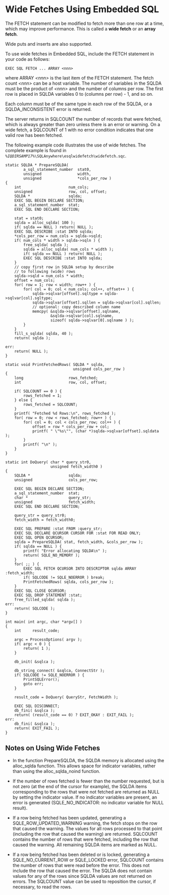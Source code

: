 <!-- loio3be3eb786c5f1014944ff4ed54048da6 -->

# Wide Fetches Using Embedded SQL

The FETCH statement can be modified to fetch more than one row at a time, which may improve performance. This is called a **wide fetch** or an **array fetch**.

Wide puts and inserts are also supported.

To use wide fetches in Embedded SQL, include the FETCH statement in your code as follows:

```
EXEC SQL FETCH ... ARRAY <nnn>
```

where ARRAY *<nnn\>* is the last item of the FETCH statement. The fetch count *<nnn\>* can be a host variable. The number of variables in the SQLDA must be the product of *<nnn\>* and the number of columns per row. The first row is placed in SQLDA variables 0 to \(columns per row\) - 1, and so on.

Each column must be of the same type in each row of the SQLDA, or a SQLDA\_INCONSISTENT error is returned.

The server returns in SQLCOUNT the number of records that were fetched, which is always greater than zero unless there is an error or warning. On a wide fetch, a SQLCOUNT of 1 with no error condition indicates that one valid row has been fetched.



The following example code illustrates the use of wide fetches. The complete example is found in <code><i>%IQDIRSAMP17%</i>\SQLAnywhere\esqlwidefetch\widefetch.sqc</code>.

```
static SQLDA * PrepareSQLDA(
        a_sql_statement_number  stat0,
        unsigned                width,
        unsigned                *cols_per_row )
{
    int                     num_cols;
    unsigned                row, col, offset;
    SQLDA *                 sqlda;
    EXEC SQL BEGIN DECLARE SECTION;
    a_sql_statement_number  stat;
    EXEC SQL END DECLARE SECTION;

    stat = stat0;
    sqlda = alloc_sqlda( 100 );
    if( sqlda == NULL ) return( NULL );
    EXEC SQL DESCRIBE :stat INTO sqlda;
    *cols_per_row = num_cols = sqlda->sqld;
    if( num_cols * width > sqlda->sqln ) {
        free_sqlda( sqlda );
        sqlda = alloc_sqlda( num_cols * width );
        if( sqlda == NULL ) return( NULL );
        EXEC SQL DESCRIBE :stat INTO sqlda;
    }
    // copy first row in SQLDA setup by describe
    // to following (wide) rows
    sqlda->sqld = num_cols * width;
    offset = num_cols;
    for( row = 1; row < width; row++ ) {
        for( col = 0; col < num_cols; col++, offset++ ) {
            sqlda->sqlvar[offset].sqltype = sqlda->sqlvar[col].sqltype;
            sqlda->sqlvar[offset].sqllen = sqlda->sqlvar[col].sqllen;
            // optional: copy described column name
            memcpy( &sqlda->sqlvar[offset].sqlname,
                    &sqlda->sqlvar[col].sqlname,
                    sizeof( sqlda->sqlvar[0].sqlname ) );
        }
    }
    fill_s_sqlda( sqlda, 40 );
    return( sqlda );

err:
    return( NULL );
}

static void PrintFetchedRows( SQLDA * sqlda,
                              unsigned cols_per_row )
{
    long                    rows_fetched;
    int                     row, col, offset;

    if( SQLCOUNT == 0 ) {
        rows_fetched = 1;
    } else {
        rows_fetched = SQLCOUNT;
    }
    printf( "Fetched %d Rows:\n", rows_fetched );
    for( row = 0; row < rows_fetched; row++ ) {
        for( col = 0; col < cols_per_row; col++ ) {
            offset = row * cols_per_row + col;
            printf( " \"%s\"", (char *)sqlda->sqlvar[offset].sqldata );
        }
        printf( "\n" );
    }
}

static int DoQuery( char * query_str0,
                    unsigned fetch_width0 )
{
    SQLDA *                 sqlda;
    unsigned                cols_per_row;
    
    EXEC SQL BEGIN DECLARE SECTION;
    a_sql_statement_number  stat;
    char *                  query_str;
    unsigned                fetch_width;
    EXEC SQL END DECLARE SECTION;

    query_str = query_str0;
    fetch_width = fetch_width0;

    EXEC SQL PREPARE :stat FROM :query_str;
    EXEC SQL DECLARE QCURSOR CURSOR FOR :stat FOR READ ONLY;
    EXEC SQL OPEN QCURSOR;
    sqlda = PrepareSQLDA( stat, fetch_width, &cols_per_row );
    if( sqlda == NULL ) {
        printf( "Error allocating SQLDA\n" );
        return( SQLE_NO_MEMORY );
    }
    for( ;; ) {
        EXEC SQL FETCH QCURSOR INTO DESCRIPTOR sqlda ARRAY :fetch_width;
        if( SQLCODE != SQLE_NOERROR ) break;
        PrintFetchedRows( sqlda, cols_per_row );
    }
    EXEC SQL CLOSE QCURSOR;
    EXEC SQL DROP STATEMENT :stat;
    free_filled_sqlda( sqlda );
err:
    return( SQLCODE );
}

int main( int argc, char *argv[] )
{
    int     result_code;
   
    argc = ProcessOptions( argv );
    if( argc < 0 ) {
        return( 1 );
    }

    db_init( &sqlca );

    db_string_connect( &sqlca, ConnectStr );
    if( SQLCODE != SQLE_NOERROR ) {
        PrintSQLError();
        goto err;
    }

    result_code = DoQuery( QueryStr, FetchWidth );

    EXEC SQL DISCONNECT;
    db_fini( &sqlca );
    return( (result_code == 0) ? EXIT_OKAY : EXIT_FAIL );
err:
    db_fini( &sqlca );
    return( EXIT_FAIL );
}
```



## Notes on Using Wide Fetches

-   In the function PrepareSQLDA, the SQLDA memory is allocated using the alloc\_sqlda function. This allows space for indicator variables, rather than using the alloc\_sqlda\_noind function.

-   If the number of rows fetched is fewer than the number requested, but is not zero \(at the end of the cursor for example\), the SQLDA items corresponding to the rows that were not fetched are returned as NULL by setting the indicator value. If no indicator variables are present, an error is generated \(SQLE\_NO\_INDICATOR: no indicator variable for NULL result\).

-   If a row being fetched has been updated, generating a SQLE\_ROW\_UPDATED\_WARNING warning, the fetch stops on the row that caused the warning. The values for all rows processed to that point \(including the row that caused the warning\) are returned. SQLCOUNT contains the number of rows that were fetched, including the row that caused the warning. All remaining SQLDA items are marked as NULL.

-   If a row being fetched has been deleted or is locked, generating a SQLE\_NO\_CURRENT\_ROW or SQLE\_LOCKED error, SQLCOUNT contains the number of rows that were read before the error. This does not include the row that caused the error. The SQLDA does not contain values for any of the rows since SQLDA values are not returned on errors. The SQLCOUNT value can be used to reposition the cursor, if necessary, to read the rows.


